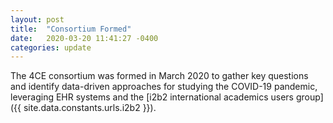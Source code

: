 ```yaml
---
layout: post
title:  "Consortium Formed"
date:   2020-03-20 11:41:27 -0400
categories: update
---
```

The 4CE consortium was formed in March 2020 to gather key questions and identify data-driven approaches for studying the COVID-19 pandemic, leveraging EHR systems and the [i2b2 international academics users group]({{ site.data.constants.urls.i2b2 }}).